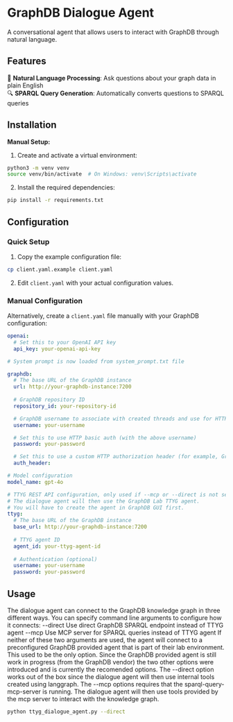 # GraphDB Dialogue Agent

A conversational agent that allows users to interact with GraphDB through natural language.

## Features

🤖 **Natural Language Processing**: Ask questions about your graph data in plain English  
🔍 **SPARQL Query Generation**: Automatically converts questions to SPARQL queries  

## Installation

**Manual Setup:**
1. Create and activate a virtual environment:
```bash
python3 -m venv venv
source venv/bin/activate  # On Windows: venv\Scripts\activate
```

2. Install the required dependencies:
```bash
pip install -r requirements.txt
```

## Configuration

### Quick Setup

1. Copy the example configuration file:
```bash
cp client.yaml.example client.yaml
```

2. Edit `client.yaml` with your actual configuration values.


### Manual Configuration

Alternatively, create a `client.yaml` file manually with your GraphDB configuration:

```yaml
openai:
  # Set this to your OpenAI API key
  api_key: your-openai-api-key

# System prompt is now loaded from system_prompt.txt file

graphdb:
  # The base URL of the GraphDB instance
  url: http://your-graphdb-instance:7200
  
  # GraphDB repository ID
  repository_id: your-repository-id

  # GraphDB username to associate with created threads and use for HTTP basic auth
  username: your-username

  # Set this to use HTTP basic auth (with the above username)
  password: your-password

  # Set this to use a custom HTTP authorization header (for example, GraphDB or OpenID token)
  auth_header:

# Model configuration
model_name: gpt-4o

# TTYG REST API configuration, only used if --mcp or --direct is not set. 
# The dialogue agent will then use the GraphDB Lab TTYG agent. 
# You will have to create the agent in GraphDB GUI first.
ttyg:
  # The base URL of the GraphDB instance
  base_url: http://your-graphdb-instance:7200
  
  # TTYG agent ID
  agent_id: your-ttyg-agent-id
  
  # Authentication (optional)
  username: your-username
  password: your-password
```

## Usage

The dialogue agent can connect to the GraphDB knowledge graph in three different ways. You can specify command line arguments to configure how it connects:
  --direct         Use direct GraphDB SPARQL endpoint instead of TTYG agent
  --mcp            Use MCP server for SPARQL queries instead of TTYG agent
If neither of these two arguments are used, the agent will connect to a preconfigured GraphDB provided agent that is part of their lab environment. This used to be the only option. Since the GraphDB provided agent is still work in progress (from the GraphDB vendor) the two other options were introduced and is currently the recomended options. The --direct option works out of the box since the dialogue agent will then use internal tools created using langgraph. The --mcp options requires that the sparql-query-mcp-server is running. The dialogue agent will then use tools provided by the mcp server to interact with the knowledge graph.

```bash
python ttyg_dialogue_agent.py --direct
```

